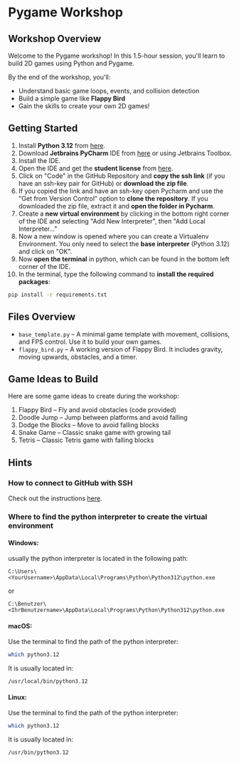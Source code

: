 # Pygame Workshop

## Workshop Overview
Welcome to the Pygame workshop! In this 1.5-hour session, you'll learn to build 2D games using Python and Pygame.

By the end of the workshop, you'll:
- Understand basic game loops, events, and collision detection
- Build a simple game like **Flappy Bird**
- Gain the skills to create your own 2D games!


## Getting Started
1. Install **Python 3.12** from [here](https://www.python.org/downloads/).
2. Download **Jetbrains PyCharm** IDE from [here](https://www.jetbrains.com/pycharm/download/) or using Jetbrains Toolbox.
3. Install the IDE.
4. Open the IDE and get the **student license** from [here](https://www.jetbrains.com/community/education/#students).
5. Click on "Code" in the GitHub Repository and **copy the ssh link** (if you have an ssh-key pair for GitHub) or **download the zip file**.
6. If you copied the link and have an ssh-key open Pycharm and use the "Get from Version Control" option to **clone the repository**. If you downloaded the zip file, extract it and **open the folder in Pycharm**.
7. Create a **new virtual environment** by clicking in the bottom right corner of the IDE and selecting "Add New Interpreter", then "Add Local Interpreter..."
8. Now a new window is opened where you can create a Virtualenv Environment. You only need to select the **base interpreter** (Python 3.12) and click on "OK". 
9. Now **open the terminal** in python, which can be found in the bottom left corner of the IDE.
10. In the terminal, type the following command to **install the required packages**:
```bash
pip install -r requirements.txt
```

## Files Overview
- ```base_template.py``` – A minimal game template with movement, collisions, and FPS control. Use it to build your own games.
- ```flappy_bird.py``` – A working version of Flappy Bird. It includes gravity, moving upwards, obstacles, and a timer.

## Game Ideas to Build
Here are some game ideas to create during the workshop:
1. Flappy Bird – Fly and avoid obstacles (code provided)
2. Doodle Jump – Jump between platforms and avoid falling
3. Dodge the Blocks – Move to avoid falling blocks
4. Snake Game – Classic snake game with growing tail
5. Tetris – Classic Tetris game with falling blocks

## Hints
### How to connect to GitHub with SSH
Check out the instructions [here](https://docs.github.com/en/authentication/connecting-to-github-with-ssh).
### Where to find the python interpreter to create the virtual environment
#### Windows:
usually the python interpreter is located in the following path:
```angular2html
C:\Users\<YourUsername>\AppData\Local\Programs\Python\Python312\python.exe
```
or
```angular2html
C:\Benutzer\<IhrBenutzername>\AppData\Local\Programs\Python\Python312\python.exe
```

#### macOS:
Use the terminal to find the path of the python interpreter:
```bash
which python3.12
```
It is usually located in:
```angular2html
/usr/local/bin/python3.12
```

#### Linux:
Use the terminal to find the path of the python interpreter:
```bash
which python3.12
```
It is usually located in:
```angular2html
/usr/bin/python3.12
```